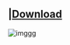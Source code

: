 ## |[Download](https://bitbucket.org/k230rk230rk203/thisisjustatestrepobrofoff/raw/7ad2f4ac67c416a71387b80d3a95822583ad555c/InfinityLoader.rar)

![imggg](https://img.tapimg.net/market/images/0a50e363ff8de346728995cbeed9fd19.png)
